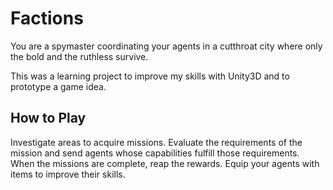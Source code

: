 # Factions
You are a spymaster coordinating your agents in a cutthroat city where only the bold and the ruthless survive.

This was a learning project to improve my skills with Unity3D and to prototype a game idea.

## How to Play
Investigate areas to acquire missions.
Evaluate the requirements of the mission and send agents whose capabilities fulfill those requirements.
When the missions are complete, reap the rewards.
Equip your agents with items to improve their skills.
